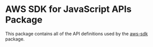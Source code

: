 # AWS SDK for JavaScript APIs Package

This package contains all of the API definitions used by the
[aws-sdk](https://github.com/aws/aws-sdk-js) package.
